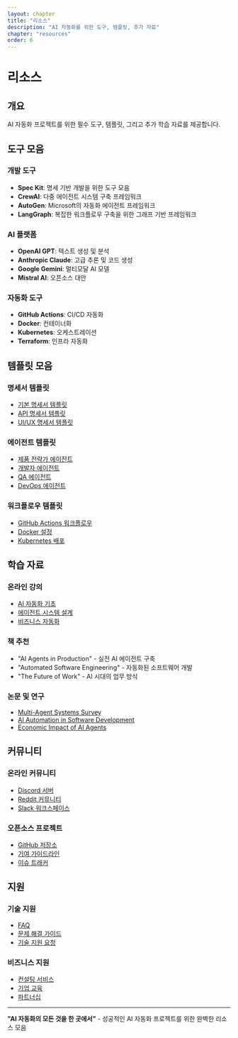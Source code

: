 ```yaml
---
layout: chapter
title: "리소스"
description: "AI 자동화를 위한 도구, 템플릿, 추가 자료"
chapter: "resources"
order: 6
---
```


# 리소스

## 개요

AI 자동화 프로젝트를 위한 필수 도구, 템플릿, 그리고 추가 학습 자료를 제공합니다.

## 도구 모음

### 개발 도구
- **Spec Kit**: 명세 기반 개발을 위한 도구 모음
- **CrewAI**: 다중 에이전트 시스템 구축 프레임워크
- **AutoGen**: Microsoft의 자동화 에이전트 프레임워크
- **LangGraph**: 복잡한 워크플로우 구축을 위한 그래프 기반 프레임워크

### AI 플랫폼
- **OpenAI GPT**: 텍스트 생성 및 분석
- **Anthropic Claude**: 고급 추론 및 코드 생성
- **Google Gemini**: 멀티모달 AI 모델
- **Mistral AI**: 오픈소스 대안

### 자동화 도구
- **GitHub Actions**: CI/CD 자동화
- **Docker**: 컨테이너화
- **Kubernetes**: 오케스트레이션
- **Terraform**: 인프라 자동화

## 템플릿 모음

### 명세서 템플릿
- [기본 명세서 템플릿](/templates/spec-template.md)
- [API 명세서 템플릿](/templates/api-spec-template.md)
- [UI/UX 명세서 템플릿](/templates/ui-spec-template.md)

### 에이전트 템플릿
- [제품 전략가 에이전트](/templates/product-strategist-agent.md)
- [개발자 에이전트](/templates/developer-agent.md)
- [QA 에이전트](/templates/qa-agent.md)
- [DevOps 에이전트](/templates/devops-agent.md)

### 워크플로우 템플릿
- [GitHub Actions 워크플로우](/templates/github-actions-workflow.yml)
- [Docker 설정](/templates/docker-template.md)
- [Kubernetes 배포](/templates/k8s-deployment.yaml)

## 학습 자료

### 온라인 강의
- [AI 자동화 기초](https://example.com/ai-automation-basics)
- [에이전트 시스템 설계](https://example.com/agent-systems)
- [비즈니스 자동화](https://example.com/business-automation)

### 책 추천
- "AI Agents in Production" - 실전 AI 에이전트 구축
- "Automated Software Engineering" - 자동화된 소프트웨어 개발
- "The Future of Work" - AI 시대의 업무 방식

### 논문 및 연구
- [Multi-Agent Systems Survey](https://example.com/mas-survey)
- [AI Automation in Software Development](https://example.com/ai-dev-automation)
- [Economic Impact of AI Agents](https://example.com/ai-economics)

## 커뮤니티

### 온라인 커뮤니티
- [Discord 서버](https://discord.gg/agentic-saas)
- [Reddit 커뮤니티](https://reddit.com/r/agentic-saas)
- [Slack 워크스페이스](https://agentic-saas.slack.com)

### 오픈소스 프로젝트
- [GitHub 저장소](https://github.com/agentic-saas)
- [기여 가이드라인](/contributing.md)
- [이슈 트래커](https://github.com/agentic-saas/issues)

## 지원

### 기술 지원
- [FAQ](/faq.md)
- [문제 해결 가이드](/troubleshooting.md)
- [기술 지원 요청](https://github.com/agentic-saas/issues/new)

### 비즈니스 지원
- [컨설팅 서비스](mailto:consulting@agentic-saas.com)
- [기업 교육](mailto:training@agentic-saas.com)
- [파트너십](mailto:partnerships@agentic-saas.com)

---

**"AI 자동화의 모든 것을 한 곳에서"** - 성공적인 AI 자동화 프로젝트를 위한 완벽한 리소스 모음

